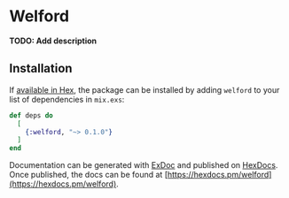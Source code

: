 # Welford

**TODO: Add description**

## Installation

If [available in Hex](https://hex.pm/docs/publish), the package can be installed
by adding `welford` to your list of dependencies in `mix.exs`:

```elixir
def deps do
  [
    {:welford, "~> 0.1.0"}
  ]
end
```

Documentation can be generated with [ExDoc](https://github.com/elixir-lang/ex_doc)
and published on [HexDocs](https://hexdocs.pm). Once published, the docs can
be found at [https://hexdocs.pm/welford](https://hexdocs.pm/welford).


